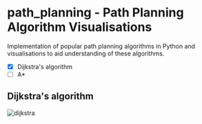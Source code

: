 # path_planning - Path Planning Algorithm Visualisations

Implementation of popular path planning algorithms in Python and
visualisations to aid understanding of these algorithms.

- [x] Dijkstra's algorithm
- [ ] A*

## Dijkstra's algorithm

![dijkstra](./example_outputs/dijkstra.gif)
